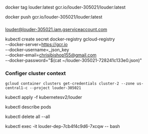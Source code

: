 docker tag louder:latest gcr.io/louder-305021/louder:latest

docker push gcr.io/louder-305021/louder:latest


###

louder@louder-305021.iam.gserviceaccount.com

kubectl create secret docker-registry gcloud-registry \
  --docker-server=https://gcr.io \
  --docker-username=_json_key \
  --docker-email=chrisjbishop155@gmail.com \
  --docker-password="$(cat ~/louder-305021-728241c133e0.json)"


### Configer cluster context
```
gcloud container clusters get-credentials cluster-2 --zone us-central1-c --project louder-305021
```

kubectl apply -f kubernetesv2/louder

kubectl describe pods

kubectl delete all --all

kubectl exec -it louder-dep-7cb4f4c9d6-7xcqw -- bash
